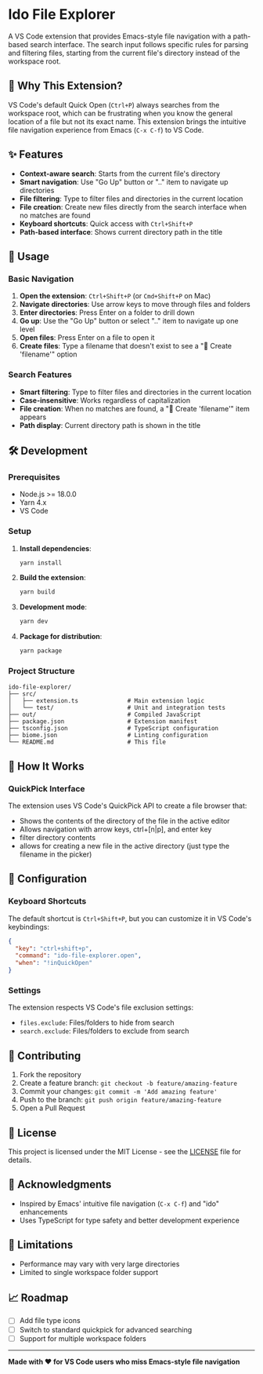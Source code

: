 # Ido File Explorer

A VS Code extension that provides Emacs-style file navigation with a path-based search interface. The search input follows specific rules for parsing and filtering files, starting from the current file's directory instead of the workspace root.

## 🎯 Why This Extension?

VS Code's default Quick Open (`Ctrl+P`) always searches from the workspace root, which can be frustrating when you know the general location of a file but not its exact name. This extension brings the intuitive file navigation experience from Emacs (`C-x C-f`) to VS Code.

## ✨ Features

- **Context-aware search**: Starts from the current file's directory
- **Smart navigation**: Use "Go Up" button or ".." item to navigate up directories
- **File filtering**: Type to filter files and directories in the current location
- **File creation**: Create new files directly from the search interface when no matches are found
- **Keyboard shortcuts**: Quick access with `Ctrl+Shift+P`
- **Path-based interface**: Shows current directory path in the title

## 🚀 Usage

### Basic Navigation

1. **Open the extension**: `Ctrl+Shift+P` (or `Cmd+Shift+P` on Mac)
2. **Navigate directories**: Use arrow keys to move through files and folders
3. **Enter directories**: Press Enter on a folder to drill down
4. **Go up**: Use the "Go Up" button or select ".." item to navigate up one level
5. **Open files**: Press Enter on a file to open it
6. **Create files**: Type a filename that doesn't exist to see a "📄 Create 'filename'" option

### Search Features

- **Smart filtering**: Type to filter files and directories in the current location
- **Case-insensitive**: Works regardless of capitalization
- **File creation**: When no matches are found, a "📄 Create 'filename'" item appears
- **Path display**: Current directory path is shown in the title

## 🛠️ Development

### Prerequisites

- Node.js >= 18.0.0
- Yarn 4.x
- VS Code

### Setup

1. **Install dependencies**:

   ```bash
   yarn install
   ```

2. **Build the extension**:

   ```bash
   yarn build
   ```

3. **Development mode**:

   ```bash
   yarn dev
   ```

4. **Package for distribution**:
   ```bash
   yarn package
   ```

### Project Structure

```
ido-file-explorer/
├── src/
│   ├── extension.ts              # Main extension logic
│   └── test/                     # Unit and integration tests
├── out/                          # Compiled JavaScript
├── package.json                  # Extension manifest
├── tsconfig.json                 # TypeScript configuration
├── biome.json                    # Linting configuration
└── README.md                     # This file
```

## 🎨 How It Works

### QuickPick Interface

The extension uses VS Code's QuickPick API to create a file browser that:

- Shows the contents of the directory of the file in the active editor
- Allows navigation with arrow keys, ctrl+[n|p], and enter key
- filter directory contents
- allows for creating a new file in the active directory (just type the filename in the picker)

## 🔧 Configuration

### Keyboard Shortcuts

The default shortcut is `Ctrl+Shift+P`, but you can customize it in VS Code's keybindings:

```json
{
  "key": "ctrl+shift+p",
  "command": "ido-file-explorer.open",
  "when": "!inQuickOpen"
}
```

### Settings

The extension respects VS Code's file exclusion settings:

- `files.exclude`: Files/folders to hide from search
- `search.exclude`: Files/folders to exclude from search

## 🤝 Contributing

1. Fork the repository
2. Create a feature branch: `git checkout -b feature/amazing-feature`
3. Commit your changes: `git commit -m 'Add amazing feature'`
4. Push to the branch: `git push origin feature/amazing-feature`
5. Open a Pull Request

## 📝 License

This project is licensed under the MIT License - see the [LICENSE](LICENSE) file for details.

## 🙏 Acknowledgments

- Inspired by Emacs' intuitive file navigation (`C-x C-f`) and "ido" enhancements
- Uses TypeScript for type safety and better development experience

## 🐛 Limitations

- Performance may vary with very large directories
- Limited to single workspace folder support

## 📈 Roadmap

- [ ] Add file type icons
- [ ] Switch to standard quickpick for advanced searching
- [ ] Support for multiple workspace folders

---

**Made with ❤️ for VS Code users who miss Emacs-style file navigation**
